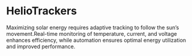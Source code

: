 # HelioTrackers
Maximizing solar energy requires adaptive tracking to follow the sun’s movement.Real-time monitoring of temperature, current, and voltage enhances efficiency, while automation ensures optimal energy utilization and improved performance.
